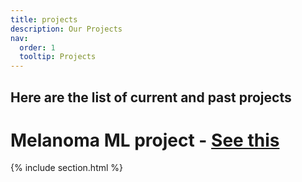 ```yaml
---
title: projects
description: Our Projects
nav:
  order: 1
  tooltip: Projects
---
```


## Here are the list of current and past projects  

  
 # Melanoma ML project - [See this](https://fallahi-bioinformatics-lab.github.io/Melanoma-Cancer-marker-prediction/)

{% include section.html %}

